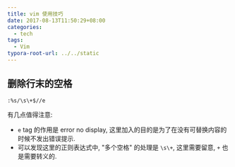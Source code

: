 ```yaml
---
title: vim 使用技巧
date: 2017-08-13T11:50:29+08:00
categories:
  - tech
tags:
  - Vim
typora-root-url: ../../static
---
```


## 删除行末的空格
```vim
:%s/\s\+$//e
```

有几点值得注意:

- `e` tag 的作用是 error no display, 这里加入的目的是为了在没有可替换内容的时候不发出错误提示.
- 可以发现这里的正则表达式中, "多个空格" 的处理是 `\s\+`, 这里需要留意, `+` 也是需要转义的.
